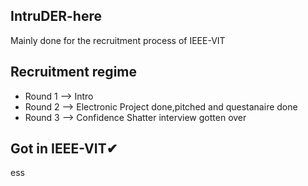## IntruDER-here
Mainly done for the recruitment process of IEEE-VIT
## Recruitment regime
- Round 1 --> Intro 
- Round 2 --> Electronic Project done,pitched and questanaire done
- Round 3 --> Confidence Shatter interview gotten over 
## Got in IEEE-VIT✔
ess
